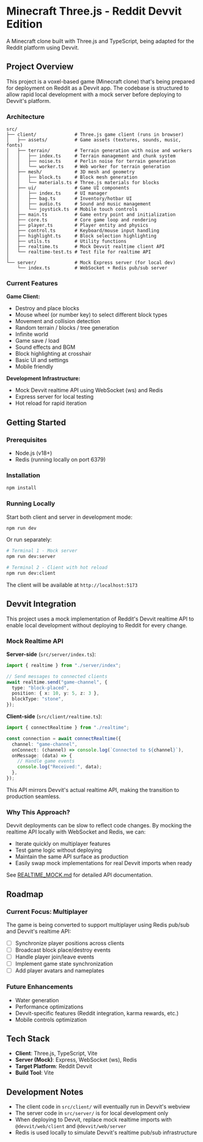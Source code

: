# Minecraft Three.js - Reddit Devvit Edition

A Minecraft clone built with Three.js and TypeScript, being adapted for the Reddit platform using Devvit.

## Project Overview

This project is a voxel-based game (Minecraft clone) that's being prepared for deployment on Reddit as a Devvit app. The codebase is structured to allow rapid local development with a mock server before deploying to Devvit's platform.

### Architecture

```
src/
├── client/              # Three.js game client (runs in browser)
│   ├── assets/          # Game assets (textures, sounds, music, fonts)
│   ├── terrain/         # Terrain generation with noise and workers
│   │   ├── index.ts     # Terrain management and chunk system
│   │   ├── noise.ts     # Perlin noise for terrain generation
│   │   └── worker.ts    # Web worker for terrain generation
│   ├── mesh/            # 3D mesh and geometry
│   │   ├── block.ts     # Block mesh generation
│   │   └── materials.ts # Three.js materials for blocks
│   ├── ui/              # Game UI components
│   │   ├── index.ts     # UI manager
│   │   ├── bag.ts       # Inventory/hotbar UI
│   │   ├── audio.ts     # Sound and music management
│   │   └── joystick.ts  # Mobile touch controls
│   ├── main.ts          # Game entry point and initialization
│   ├── core.ts          # Core game loop and rendering
│   ├── player.ts        # Player entity and physics
│   ├── control.ts       # Keyboard/mouse input handling
│   ├── highlight.ts     # Block selection highlighting
│   ├── utils.ts         # Utility functions
│   ├── realtime.ts      # Mock Devvit realtime client API
│   └── realtime-test.ts # Test file for realtime API
│
└── server/              # Mock Express server (for local dev)
    └── index.ts         # WebSocket + Redis pub/sub server
```

### Current Features

**Game Client:**

- Destroy and place blocks
- Mouse wheel (or number key) to select different block types
- Movement and collision detection
- Random terrain / blocks / tree generation
- Infinite world
- Game save / load
- Sound effects and BGM
- Block highlighting at crosshair
- Basic UI and settings
- Mobile friendly

**Development Infrastructure:**

- Mock Devvit realtime API using WebSocket (ws) and Redis
- Express server for local testing
- Hot reload for rapid iteration

## Getting Started

### Prerequisites

- Node.js (v18+)
- Redis (running locally on port 6379)

### Installation

```bash
npm install
```

### Running Locally

Start both client and server in development mode:

```bash
npm run dev
```

Or run separately:

```bash
# Terminal 1 - Mock server
npm run dev:server

# Terminal 2 - Client with hot reload
npm run dev:client
```

The client will be available at `http://localhost:5173`

## Devvit Integration

This project uses a mock implementation of Reddit's Devvit realtime API to enable local development without deploying to Reddit for every change.

### Mock Realtime API

**Server-side** (`src/server/index.ts`):

```typescript
import { realtime } from "./server/index";

// Send messages to connected clients
await realtime.send("game-channel", {
  type: "block-placed",
  position: { x: 10, y: 5, z: 3 },
  blockType: "stone",
});
```

**Client-side** (`src/client/realtime.ts`):

```typescript
import { connectRealtime } from "./realtime";

const connection = await connectRealtime({
  channel: "game-channel",
  onConnect: (channel) => console.log(`Connected to ${channel}`),
  onMessage: (data) => {
    // Handle game events
    console.log("Received:", data);
  },
});
```

This API mirrors Devvit's actual realtime API, making the transition to production seamless.

### Why This Approach?

Devvit deployments can be slow to reflect code changes. By mocking the realtime API locally with WebSocket and Redis, we can:

- Iterate quickly on multiplayer features
- Test game logic without deploying
- Maintain the same API surface as production
- Easily swap mock implementations for real Devvit imports when ready

See [REALTIME_MOCK.md](./REALTIME_MOCK.md) for detailed API documentation.

## Roadmap

### Current Focus: Multiplayer

The game is being converted to support multiplayer using Redis pub/sub and Devvit's realtime API:

- [ ] Synchronize player positions across clients
- [ ] Broadcast block place/destroy events
- [ ] Handle player join/leave events
- [ ] Implement game state synchronization
- [ ] Add player avatars and nameplates

### Future Enhancements

- Water generation
- Performance optimizations
- Devvit-specific features (Reddit integration, karma rewards, etc.)
- Mobile controls optimization

## Tech Stack

- **Client**: Three.js, TypeScript, Vite
- **Server (Mock)**: Express, WebSocket (ws), Redis
- **Target Platform**: Reddit Devvit
- **Build Tool**: Vite

## Development Notes

- The client code in `src/client/` will eventually run in Devvit's webview
- The server code in `src/server/` is for local development only
- When deploying to Devvit, replace mock realtime imports with `@devvit/web/client` and `@devvit/web/server`
- Redis is used locally to simulate Devvit's realtime pub/sub infrastructure
